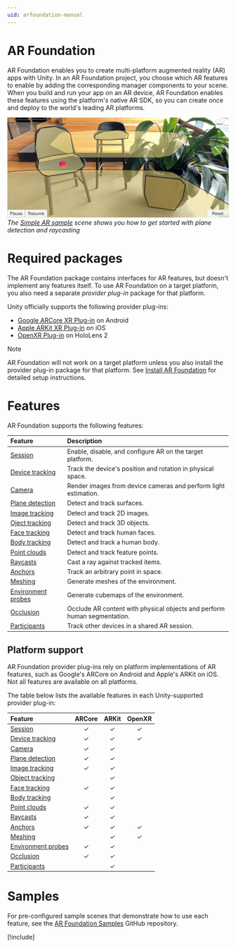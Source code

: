 ```yaml
---
uid: arfoundation-manual
---
```

# AR Foundation

AR Foundation enables you to create multi-platform augmented reality (AR) apps with Unity. In an AR Foundation project, you choose which AR features to enable by adding the corresponding manager components to your scene. When you build and run your app on an AR device, AR Foundation enables these features using the platform's native AR SDK, so you can create once and deploy to the world's leading AR platforms.

![A screenshot from a mobile device shows an interior office environment. Yellow polygons indicate that planes have been detected on the floor, seats, and other surfaces. The user has placed a magenta cube on one of the planes via raycasting.](images/sample-simple-ar.png)<br/>*The [Simple AR sample](https://github.com/Unity-Technologies/arfoundation-samples#simplear) scene shows you how to get started with plane detection and raycasting*

# Required packages

The AR Foundation package contains interfaces for AR features, but doesn't implement any features itself. To use AR Foundation on a target platform, you also need a separate *provider plug-in* package for that platform.

Unity officially supports the following provider plug-ins:

* [Google ARCore XR Plug-in](https://docs.unity3d.com/Packages/com.unity.xr.arcore@5.0/manual/index.html) on Android
* [Apple ARKit XR Plug-in](https://docs.unity3d.com/Packages/com.unity.xr.arkit@5.0/manual/index.html) on iOS
* [OpenXR Plug-in](https://docs.unity3d.com/Packages/com.unity.xr.openxr@1.5/manual/index.html) on HoloLens 2

> [!NOTE]
> AR Foundation will not work on a target platform unless you also install the provider plug-in package for that platform. See [Install AR Foundation](xref:arfoundation-install) for detailed setup instructions.

# Features

AR Foundation supports the following features:

| Feature | Description |
| :------ | :---------- |
| [Session](xref:arfoundation-session) | Enable, disable, and configure AR on the target platform. |
| [Device tracking](xref:arfoundation-device-tracking) | Track the device's position and rotation in physical space. |
| [Camera](xref:arfoundation-camera) | Render images from device cameras and perform light estimation. |
| [Plane detection](xref:arfoundation-plane-detection) | Detect and track surfaces. |
| [Image tracking](xref:arfoundation-image-tracking) | Detect and track 2D images. |
| [Oject tracking](xref:arfoundation-object-tracking) | Detect and track 3D objects. |
| [Face tracking](xref:arfoundation-face-tracking) | Detect and track human faces. |
| [Body tracking](xref:UnityEngine.XR.ARFoundation.ARHumanBodyManager) | Detect and track a human body. |
| [Point clouds](xref:arfoundation-point-clouds) | Detect and track feature points. |
| [Raycasts](xref:arfoundation-raycasts) | Cast a ray against tracked items. |
| [Anchors](xref:arfoundation-anchors) | Track an arbitrary point in space. |
| [Meshing](xref:arfoundation-meshing) | Generate meshes of the environment. |
| [Environment probes](xref:arfoundation-environment-probes) | Generate cubemaps of the environment. |
| [Occlusion](xref:arfoundation-occlusion) | Occlude AR content with physical objects and perform human segmentation. |
| [Participants](xref:arfoundation-participants) | Track other devices in a shared AR session. |

## Platform support

AR Foundation provider plug-ins rely on platform implementations of AR features, such as Google's ARCore on Android and Apple's ARKit on iOS. Not all features are available on all platforms.

The table below lists the available features in each Unity-supported provider plug-in:

| Feature                                                                                       |ARCore|ARKit|OpenXR|
| :-------------------------------------------------------------------------------------------- |:----:|:---:|:----:|
| [Session](xref:arfoundation-session)                                                          |  ✓   |  ✓  |  ✓   |
| [Device tracking](xref:arfoundation-device-tracking)                                          |  ✓   |  ✓  |  ✓   |
| [Camera](xref:arfoundation-camera)                                                            |  ✓   |  ✓  |      |
| [Plane detection](xref:arfoundation-plane-detection)                                          |  ✓   |  ✓  |      |
| [Image tracking](xref:arfoundation-image-tracking)                                            |  ✓   |  ✓  |      |
| [Object tracking](xref:arfoundation-object-tracking)                                          |      |  ✓  |      |
| [Face tracking](xref:arfoundation-face-tracking)                                              |  ✓   |  ✓  |      |
| [Body tracking](xref:UnityEngine.XR.ARFoundation.ARHumanBodyManager)                          |      |  ✓  |      |
| [Point clouds](xref:arfoundation-point-clouds)                                                |  ✓   |  ✓  |      |
| [Raycasts](xref:arfoundation-raycasts)                                                        |  ✓   |  ✓  |      |
| [Anchors](xref:arfoundation-anchors)                                                          |  ✓   |  ✓  |  ✓   |
| [Meshing](xref:arfoundation-meshing)                                                          |      |  ✓  |  ✓   |
| [Environment probes](xref:arfoundation-environment-probes)                                    |  ✓   |  ✓  |      |
| [Occlusion](xref:arfoundation-occlusion)                                                      |  ✓   |  ✓  |      |
| [Participants](xref:arfoundation-participants)                                                |      |  ✓  |      |

# Samples

For pre-configured sample scenes that demonstrate how to use each feature, see the [AR Foundation Samples](https://github.com/Unity-Technologies/arfoundation-samples) GitHub repository.

[!include[](snippets/apple-arkit-trademark.md)]
